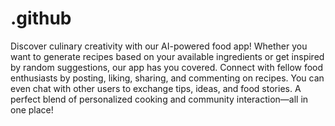 # .github

Discover culinary creativity with our AI-powered food app! Whether you want to generate recipes
based on your available ingredients or get inspired by random suggestions, our app has you covered.
Connect with fellow food enthusiasts by posting, liking, sharing, and commenting on recipes. You can
even chat with other users to exchange tips, ideas, and food stories. A perfect blend of personalized
cooking and community interaction—all in one place!
